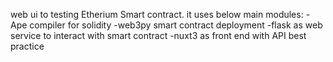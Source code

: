 web ui to testing Etherium Smart contract.
it uses below main modules:
-Ape compiler for solidity
-web3py smart contract deployment
-flask as web service to interact with smart contract
-nuxt3 as front end with API best practice